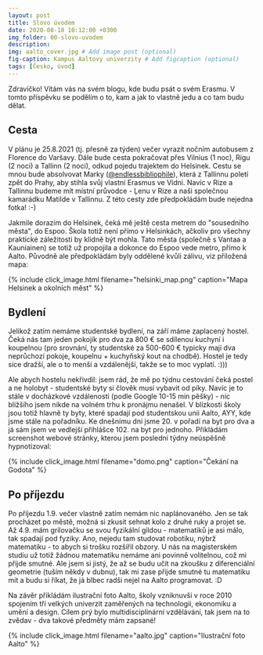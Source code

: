 ```yaml
---
layout: post
title: Slovo úvodem
date: 2020-08-18 10:12:00 +0300
img_folder: 00-slovo-uvodem
description: 
img: aalto_cover.jpg # Add image post (optional)
fig-caption: Kampus Aaltovy univerzity # Add figcaption (optional)
tags: [Česko, úvod]
---
```

Zdravíčko! Vítám vás na svém blogu, kde budu psát o svém Erasmu.
V tomto příspěvku se podělím o to, kam a jak to vlastně jedu a co tam budu dělat.

## Cesta

V plánu je 25.8.2021 (tj. přesně za týden) večer vyrazit nočním autobusem z Florence do Varšavy. 
Dále bude cesta pokračovat přes Vilnius (1 noc), Rigu (2 noci) a Tallinn (2 noci), odkud pojedu trajektem do Helsinek. Cestu se mnou bude absolvovat Marky ([@endlessbibliophile](https://www.instagram.com/endlessbibliophile)), která z Tallinnu poletí zpět do Prahy, aby stihla svůj vlastní Erasmus ve Vídni. Navíc v Rize a Tallinnu budeme mít místní průvodce - Ļenu v Rize a naši společnou kamarádku Matilde v Tallinnu. Z této cesty zde předpokládám bude nejedna fotka! :-)

Jakmile dorazím do Helsinek, čeká mě ještě cesta metrem do "sousedního města", do Espoo. Škola totiž není přímo v Helsinkách, ačkoliv pro všechny praktické záležitosti by klidně být mohla. Tato města (společně s Vantaa a Kauniainen) se totiž už propojila a dokonce do Espoo vede metro, přímo k Aalto. Původně ale předpokládám byly oddělené kvůli zálivu, viz přiložená mapa:

{% include click_image.html filename="helsinki_map.png" caption="Mapa Helsinek a okolních měst" %}

## Bydlení

Jelikož zatím nemáme studentské bydlení, na září máme zaplacený hostel.
Čeká nás tam jeden pokojík pro dva za 800 € se sdílenou kuchyní i koupelnou (pro srovnání, ty studentské za 500-600 € typicky mají dva neprůchozí pokoje, koupelnu + kuchyňský kout na chodbě). 
Hostel je tedy sice dražší, ale o to menší a vzdálenější, takže se to moc vyplatí. :))) 

Ale abych hostelu nekřivdil: jsem rád, že mě po týdnu cestování čeká postel a ne holobyt - studentské byty si člověk musí vybavit od píky. Navíc je to stále v docházkové vzdálenosti (podle Google 10-15 min pěšky) - nic bližšího jsem nikde na volném trhu k pronájmu nenašel. V blízkosti školy jsou totiž hlavně ty byty, které spadají pod studentskou unii Aalto, AYY, kde jsme stále na pořadníku.
Ke dnešnímu dni jsme 20. v pořadí na byt pro dva a já sám jsem ve vedlejší přihlášce 102. na byt pro jednoho. Přikládám screenshot webové stránky, kterou jsem poslední týdny neúspěšně hypnotizoval:

{% include click_image.html filename="domo.png" caption="Čekání na Godota" %}

## Po příjezdu

Po příjezdu 1.9. večer vlastně zatím nemám nic naplánovaného. Jen se tak procházet po městě, možná si zkusit sehnat kolo z druhé ruky a projet se. Až 4.9. mám grilovačku se svou fyzikální gildou - matematiků je asi málo, tak spadají pod fyziky. Ano, nejedu tam studovat robotiku, nýbrž matematiku - to abych si trošku rozšířil obzory. U nás na magisterském studiu už totiž žádnou matematiku nemáme ani povinně volitelnou, což mi přijde smutné. Ale jsem si jistý, že až se budu učit na zkoušku z diferenciální geometrie (tuším někdy v dubnu), tak mi zase přijde smutné tu matematiku mít a budu si říkat, že já blbec radši nejel na Aalto programovat. :D 

Na závěr přikládám ilustrační foto Aalto, školy vzniknuvši v roce 2010 spojením tří velkých univerzit zaměřených na technologii, ekonomiku a umění a design. Cílem prý bylo multidisciplinární vzdělávání, tak jsem na to zvědav - dva takové předměty mám zapsané!

{% include click_image.html filename="aalto.jpg" caption="Ilustrační foto Aalto" %}